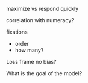 maximize vs respond quickly

correlation with numeracy?

fixations
- order
- how many?


Loss frame no bias?

What is the goal of the model?
